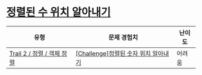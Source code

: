# [정렬된 수 위치 알아내기](https://www.codetree.ai/trails/complete/curated-cards/challenge-indices-of-sorted-array)

|유형|문제 경험치|난이도|
|---|---|---|
|[Trail 2 / 정렬 / 객체 정렬](https://www.codetree.ai/trail-info/novice-mid/)|[[Challenge]정렬된 숫자 위치 알아내기](https://www.codetree.ai/trails/complete/curated-cards/challenge-indices-of-sorted-array/)|어려움|

